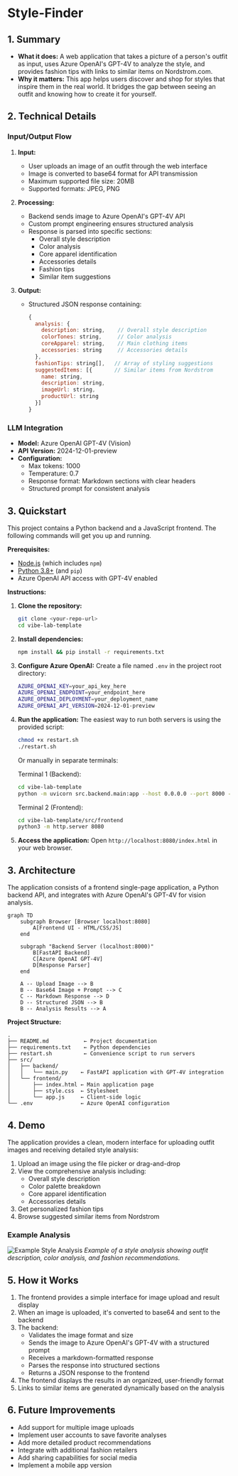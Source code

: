 # Style-Finder  

## 1. Summary  
- **What it does:** A web application that takes a picture of a person's outfit as input, uses Azure OpenAI's GPT-4V to analyze the style, and provides fashion tips with links to similar items on Nordstrom.com.
- **Why it matters:** This app helps users discover and shop for styles that inspire them in the real world. It bridges the gap between seeing an outfit and knowing how to create it for yourself.

## 2. Technical Details
### Input/Output Flow
1. **Input:**
   - User uploads an image of an outfit through the web interface
   - Image is converted to base64 format for API transmission
   - Maximum supported file size: 20MB
   - Supported formats: JPEG, PNG

2. **Processing:**
   - Backend sends image to Azure OpenAI's GPT-4V API
   - Custom prompt engineering ensures structured analysis
   - Response is parsed into specific sections:
     - Overall style description
     - Color analysis
     - Core apparel identification
     - Accessories details
     - Fashion tips
     - Similar item suggestions

3. **Output:**
   - Structured JSON response containing:
     ```javascript
     {
       analysis: {
         description: string,    // Overall style description
         colorTones: string,     // Color analysis
         coreApparel: string,    // Main clothing items
         accessories: string     // Accessories details
       },
       fashionTips: string[],   // Array of styling suggestions
       suggestedItems: [{       // Similar items from Nordstrom
         name: string,
         description: string,
         imageUrl: string,
         productUrl: string
       }]
     }
     ```

### LLM Integration
- **Model:** Azure OpenAI GPT-4V (Vision)
- **API Version:** 2024-12-01-preview
- **Configuration:**
  - Max tokens: 1000
  - Temperature: 0.7
  - Response format: Markdown sections with clear headers
  - Structured prompt for consistent analysis

## 3. Quickstart

This project contains a Python backend and a JavaScript frontend. The following commands will get you up and running.

**Prerequisites:**
- [Node.js](https://nodejs.org/) (which includes `npm`)
- [Python 3.8+](https://www.python.org/) (and `pip`)
- Azure OpenAI API access with GPT-4V enabled

**Instructions:**

1.  **Clone the repository:**
    ```bash
    git clone <your-repo-url>
    cd vibe-lab-template
    ```

2.  **Install dependencies:**
    ```bash
    npm install && pip install -r requirements.txt
    ```

3.  **Configure Azure OpenAI:**
    Create a file named `.env` in the project root directory:
    ```bash
    AZURE_OPENAI_KEY=your_api_key_here
    AZURE_OPENAI_ENDPOINT=your_endpoint_here
    AZURE_OPENAI_DEPLOYMENT=your_deployment_name
    AZURE_OPENAI_API_VERSION=2024-12-01-preview
    ```

4.  **Run the application:**
    The easiest way to run both servers is using the provided script:
    ```bash
    chmod +x restart.sh
    ./restart.sh
    ```

    Or manually in separate terminals:

    Terminal 1 (Backend):
    ```bash
    cd vibe-lab-template
    python -m uvicorn src.backend.main:app --host 0.0.0.0 --port 8000 --reload
    ```

    Terminal 2 (Frontend):
    ```bash
    cd vibe-lab-template/src/frontend
    python3 -m http.server 8080
    ```

5.  **Access the application:**
    Open `http://localhost:8080/index.html` in your web browser.

## 3. Architecture
The application consists of a frontend single-page application, a Python backend API, and integrates with Azure OpenAI's GPT-4V for vision analysis.

```mermaid
graph TD
    subgraph Browser [Browser localhost:8080]
        A[Frontend UI - HTML/CSS/JS]
    end

    subgraph "Backend Server (localhost:8000)"
        B[FastAPI Backend]
        C[Azure OpenAI GPT-4V]
        D[Response Parser]
    end

    A -- Upload Image --> B
    B -- Base64 Image + Prompt --> C
    C -- Markdown Response --> D
    D -- Structured JSON --> B
    B -- Analysis Results --> A
```

**Project Structure:**
```
.
├── README.md           ← Project documentation
├── requirements.txt    ← Python dependencies
├── restart.sh          ← Convenience script to run servers
├── src/
│   ├── backend/
│   │   └── main.py    ← FastAPI application with GPT-4V integration
│   └── frontend/
│       ├── index.html ← Main application page
│       ├── style.css  ← Stylesheet
│       └── app.js     ← Client-side logic
└── .env               ← Azure OpenAI configuration
```

## 4. Demo
The application provides a clean, modern interface for uploading outfit images and receiving detailed style analysis:

1. Upload an image using the file picker or drag-and-drop
2. View the comprehensive analysis including:
   - Overall style description
   - Color palette breakdown
   - Core apparel identification
   - Accessories details
3. Get personalized fashion tips
4. Browse suggested similar items from Nordstrom

### Example Analysis
![Example Style Analysis](style-finder-example.png)
*Example of a style analysis showing outfit description, color analysis, and fashion recommendations.*

## 5. How it Works
1. The frontend provides a simple interface for image upload and result display
2. When an image is uploaded, it's converted to base64 and sent to the backend
3. The backend:
   - Validates the image format and size
   - Sends the image to Azure OpenAI's GPT-4V with a structured prompt
   - Receives a markdown-formatted response
   - Parses the response into structured sections
   - Returns a JSON response to the frontend
4. The frontend displays the results in an organized, user-friendly format
5. Links to similar items are generated dynamically based on the analysis

## 6. Future Improvements
- Add support for multiple image uploads
- Implement user accounts to save favorite analyses
- Add more detailed product recommendations
- Integrate with additional fashion retailers
- Add sharing capabilities for social media
- Implement a mobile app version
